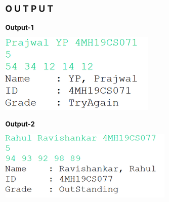 # O U T P U T
## Output-1
![output](https://github.com/Prajwal-YP/imageCache/blob/main/pf1.png)
## Output-2
![output](https://github.com/Prajwal-YP/imageCache/blob/main/pf2.png)
